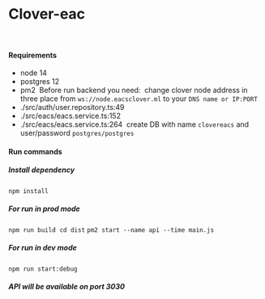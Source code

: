 # Clover-eac
​
#### Requirements
- node 14
- postgres 12
- pm2
​
Before run backend you need:
​
change clover node address in three place from ```ws://node.eacsclover.ml``` to your ```DNS name or IP:PORT```
​
- ./src/auth/user.repository.ts:49
- ./src/eacs/eacs.service.ts:152
- ./src/eacs/eacs.service.ts:264
​
create DB with name ```clovereacs``` and user/password ```postgres/postgres```
​
#### Run commands
##### Install dependency
```npm install```
​
##### For run in prod mode 
```npm run build```
​
```cd dist```
​
```pm2 start --name api --time main.js```
​
##### For run in dev mode
```npm run start:debug```
​
##### API will be available on port 3030
​
​
